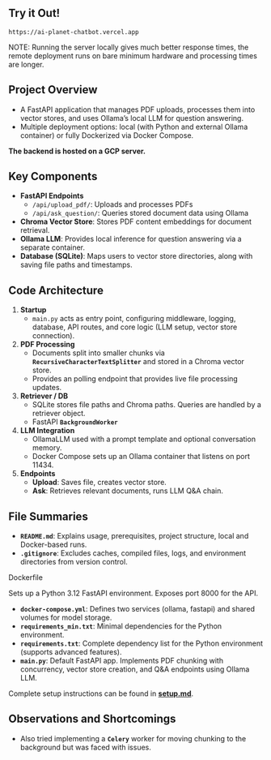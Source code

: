 ## Try it Out!

`https://ai-planet-chatbot.vercel.app`

NOTE: Running the server locally gives much better response times, the remote deployment runs on bare minimum hardware and processing times are longer.

## Project Overview
- A FastAPI application that manages PDF uploads, processes them into vector stores, and uses Ollama’s local LLM for question answering.  
- Multiple deployment options: local (with Python and external Ollama container) or fully Dockerized via Docker Compose.

**The backend is hosted on a GCP server.**

## Key Components  
- **FastAPI Endpoints**  
  - `/api/upload_pdf/`: Uploads and processes PDFs  
  - `/api/ask_question/`: Queries stored document data using Ollama  
- **Chroma Vector Store**: Stores PDF content embeddings for document retrieval.  
- **Ollama LLM**: Provides local inference for question answering via a separate container.  
- **Database (SQLite)**: Maps users to vector store directories, along with saving file paths and timestamps.

## Code Architecture  
1. **Startup**  
   - `main.py` acts as entry point, configuring middleware, logging, database, API routes, and core logic (LLM setup, vector store connection).  
2. **PDF Processing**  
   - Documents split into smaller chunks via **`RecursiveCharacterTextSplitter`** and stored in a Chroma vector store.  
   - Provides an polling endpoint that provides live file processing updates.
3. **Retriever / DB**  
   - SQLite stores file paths and Chroma paths. Queries are handled by a retriever object.  
   - FastAPI **`BackgroundWorker`**  
4. **LLM Integration**  
   - OllamaLLM used with a prompt template and optional conversation memory.  
   - Docker Compose sets up an Ollama container that listens on port 11434.  
5. **Endpoints**  
   - **Upload**: Saves file, creates vector store.  
   - **Ask**: Retrieves relevant documents, runs LLM Q&A chain.  

## File Summaries
- **`README.md`**: Explains usage, prerequisites, project structure, local and Docker-based runs.  
- **`.gitignore`**: Excludes caches, compiled files, logs, and environment directories from version control.  

Dockerfile

Sets up a Python 3.12 FastAPI environment. Exposes port 8000 for the API.  
- **`docker-compose.yml`**: Defines two services (ollama, fastapi) and shared volumes for model storage.  
- **`requirements_min.txt`**: Minimal dependencies for the Python environment.  
- **`requirements.txt`**: Complete dependency list for the Python environment (supports advanced features).  
- **`main.py`**: Default FastAPI app. Implements PDF chunking with concurrency, vector store creation, and Q&A endpoints using Ollama LLM.  

Complete setup instructions can be found in **[setup.md](setup.md)**.

## Observations and Shortcomings

- Also tried implementing a **`Celery`** worker for moving chunking to the background but was faced with issues. 
